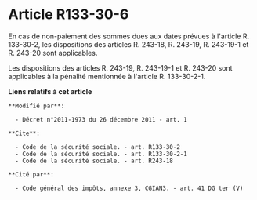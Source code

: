 # Article R133-30-6

En cas de non-paiement des sommes dues aux dates prévues à l'article R. 133-30-2, les dispositions des articles R. 243-18, R.
243-19, R. 243-19-1 et R. 243-20 sont applicables. 

Les dispositions des articles R. 243-19, R. 243-19-1 et R. 243-20 sont applicables à la pénalité mentionnée à l'article R.
133-30-2-1.

**Liens relatifs à cet article**

	**Modifié par**:

	  - Décret n°2011-1973 du 26 décembre 2011 - art. 1

	**Cite**:

	  - Code de la sécurité sociale. - art. R133-30-2
	  - Code de la sécurité sociale. - art. R133-30-2-1
	  - Code de la sécurité sociale. - art. R243-18

	**Cité par**:

	  - Code général des impôts, annexe 3, CGIAN3. - art. 41 DG ter (V)
